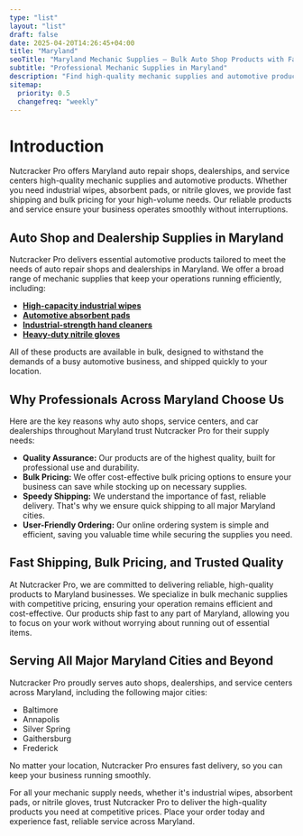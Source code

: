 ```yaml
---
type: "list"
layout: "list"
draft: false
date: 2025-04-20T14:26:45+04:00
title: "Maryland"
seoTitle: "Maryland Mechanic Supplies – Bulk Auto Shop Products with Fast Shipping near me"
subtitle: "Professional Mechanic Supplies in Maryland"
description: "Find high-quality mechanic supplies and automotive products in Maryland. Fast shipping to Maryland city, Maryland city, Maryland city, and all Maryland locations."
sitemap:
  priority: 0.5
  changefreq: "weekly"
---
```


# Introduction

Nutcracker Pro offers Maryland auto repair shops, dealerships, and service centers high-quality mechanic supplies and automotive products. Whether you need industrial wipes, absorbent pads, or nitrile gloves, we provide fast shipping and bulk pricing for your high-volume needs. Our reliable products and service ensure your business operates smoothly without interruptions.

## Auto Shop and Dealership Supplies in Maryland

Nutcracker Pro delivers essential automotive products tailored to meet the needs of auto repair shops and dealerships in Maryland. We offer a broad range of mechanic supplies that keep your operations running efficiently, including:

- **[High-capacity industrial wipes](/industrial-wipes-roll/)**
- **[Automotive absorbent pads](/industrial-absorbent-pads/)**
- **[Industrial-strength hand cleaners](/hand-cleaner/)**
- **[Heavy-duty nitrile gloves](/nitrile-gloves/)**

All of these products are available in bulk, designed to withstand the demands of a busy automotive business, and shipped quickly to your location.

## Why Professionals Across Maryland Choose Us

Here are the key reasons why auto shops, service centers, and car dealerships throughout Maryland trust Nutcracker Pro for their supply needs:

- **Quality Assurance:** Our products are of the highest quality, built for professional use and durability.
- **Bulk Pricing:** We offer cost-effective bulk pricing options to ensure your business can save while stocking up on necessary supplies.
- **Speedy Shipping:** We understand the importance of fast, reliable delivery. That's why we ensure quick shipping to all major Maryland cities.
- **User-Friendly Ordering:** Our online ordering system is simple and efficient, saving you valuable time while securing the supplies you need.

## Fast Shipping, Bulk Pricing, and Trusted Quality

At Nutcracker Pro, we are committed to delivering reliable, high-quality products to Maryland businesses. We specialize in bulk mechanic supplies with competitive pricing, ensuring your operation remains efficient and cost-effective. Our products ship fast to any part of Maryland, allowing you to focus on your work without worrying about running out of essential items.

## Serving All Major Maryland Cities and Beyond

Nutcracker Pro proudly serves auto shops, dealerships, and service centers across Maryland, including the following major cities:

- Baltimore
- Annapolis
- Silver Spring
- Gaithersburg
- Frederick

No matter your location, Nutcracker Pro ensures fast delivery, so you can keep your business running smoothly.

For all your mechanic supply needs, whether it's industrial wipes, absorbent pads, or nitrile gloves, trust Nutcracker Pro to deliver the high-quality products you need at competitive prices. Place your order today and experience fast, reliable service across Maryland.

